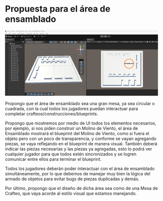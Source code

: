 # Propuesta para el área de ensamblado

![AreaEnsambladoP1](./img/PropuestaEnsamblado.png)

Propongo que el área de ensamblado sea una gran mesa, ya sea circular o cuadrada, con la cual todos los jugadores puedan interactuar para completar crafteos/construcciones/blueprints.

Propongo que mostremos por medio de UI todos los elementos necesarios, por ejemplo, si nos piden construir un Molino de Viento, el área de Ensamblado mostrará el blueprint del Molino de Viento, como si fuera el objeto pero con un poco de transparencia, y conforme se vayan agregando piezas, se vaya reflejando en el blueprint de manera visual. También deberá indicar las piezas necesarias y las piezas ya agregadas, esto lo podrá ver cualquier jugador para que todos estén sincronizados y se logren comunicar entre ellos para terminar el blueprint.

Todos los jugadores deberán poder interactuar con el área de ensamblado simultáneamente, por lo que debemos de manejar muy bien la lógica del armado de objetos para evitar bugs de piezas duplicadas y demás.

Por último, propongo que el diseño de dicha área sea como de una Mesa de Crafteo, que vaya acorde al estilo visual que estamos manejando.


